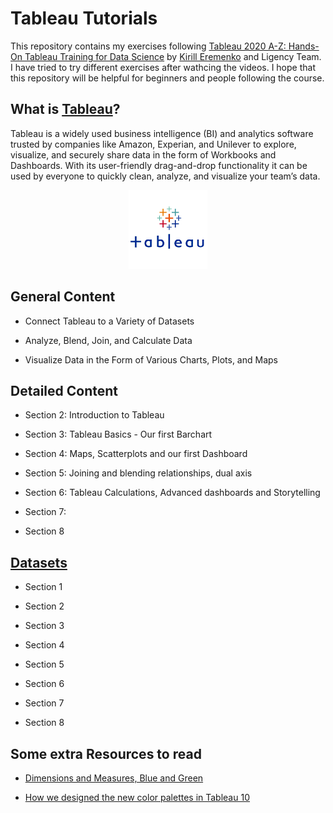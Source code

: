 # Tableau Tutorials

This repository contains my exercises following [Tableau 2020 A-Z: Hands-On Tableau Training for Data Science](https://www.udemy.com/course/tableau10/) by [Kirill Eremenko](https://www.linkedin.com/in/keremenko/) and Ligency Team. I have tried to try different exercises after wathcing the videos. I hope that this repository will be helpful for beginners and people following the course.

## What is [Tableau](https://www.tableau.com/why-tableau/what-is-tableau)?

Tableau is a widely used business intelligence (BI) and analytics software trusted by companies like Amazon, Experian, and Unilever to explore, visualize, and securely share data in the form of Workbooks and Dashboards. With its user-friendly drag-and-drop functionality it can be used by everyone to quickly clean, analyze, and visualize your team’s data.
    

<p align="center">
    <img width=25% src="logo.png">
</p>


## General Content

- Connect Tableau to a Variety of Datasets

- Analyze, Blend, Join, and Calculate Data

- Visualize Data in the Form of Various Charts, Plots, and Maps

## Detailed Content

- Section 2: Introduction to Tableau

- Section 3: Tableau Basics - Our first Barchart

- Section 4: Maps, Scatterplots and our first Dashboard

- Section 5: Joining and blending relationships, dual axis

- Section 6: Tableau Calculations, Advanced dashboards and Storytelling

- Section 7: 

- Section 8

## [Datasets](/datasets)

- Section 1

- Section 2

- Section 3

- Section 4

- Section 5

- Section 6

- Section 7

- Section 8


## Some extra Resources to read

- [Dimensions and Measures, Blue and Green](https://help.tableau.com/current/pro/desktop/en-us/datafields_typesandroles.htm)

- [How we designed the new color palettes in Tableau 10](https://www.tableau.com/about/blog/2016/7/colors-upgrade-tableau-10-56782)
